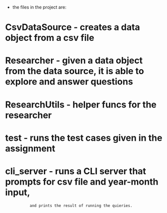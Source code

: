 * the files in the project are:

# CsvDataSource - creates a data object from a csv file
# Researcher - given a data object from the data source, it is able to explore and answer questions
# ResearchUtils -  helper funcs for the researcher
# test - runs the test cases given in the assignment
# cli_server - runs a CLI server that prompts for csv file and year-month input, 
               and prints the result of running the quieries.